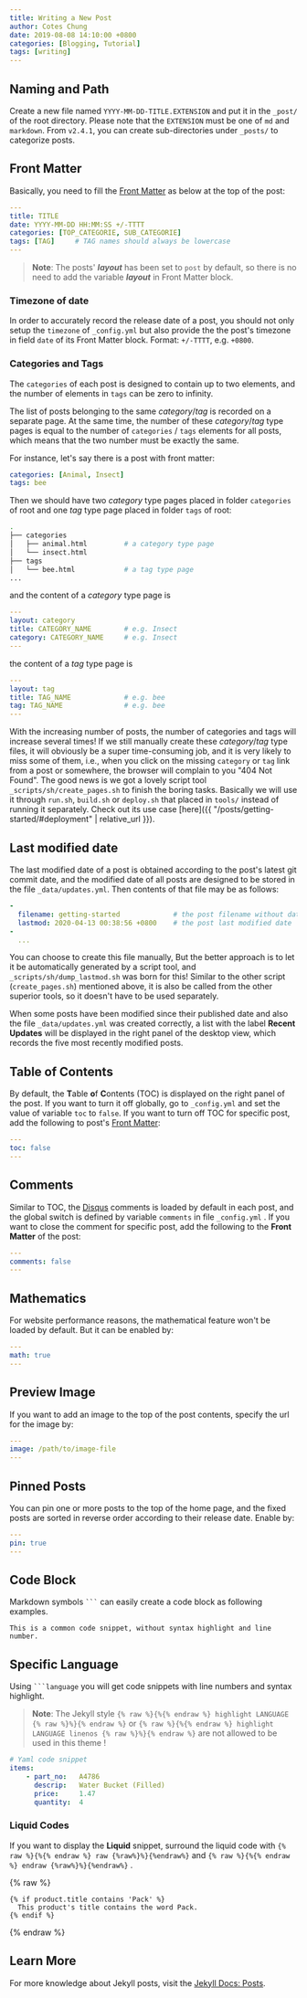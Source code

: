 ```yaml
---
title: Writing a New Post
author: Cotes Chung
date: 2019-08-08 14:10:00 +0800
categories: [Blogging, Tutorial]
tags: [writing]
---
```


## Naming and Path

Create a new file named `YYYY-MM-DD-TITLE.EXTENSION` and put it in the `_post/` of the root directory. Please note that the `EXTENSION` must be one of `md` and `markdown`. From `v2.4.1`, you can create sub-directories under `_posts/` to categorize posts.

## Front Matter

Basically, you need to fill the [Front Matter](https://jekyllrb.com/docs/front-matter/) as below at the top of the post:

```yaml
---
title: TITLE
date: YYYY-MM-DD HH:MM:SS +/-TTTT
categories: [TOP_CATEGORIE, SUB_CATEGORIE]
tags: [TAG]     # TAG names should always be lowercase
---
```

> **Note**: The posts' ***layout*** has been set to `post` by default, so there is no need to add the variable ***layout*** in Front Matter block.

### Timezone of date

In order to accurately record the release date of a post, you should not only setup the `timezone` of `_config.yml` but also provide the the post's timezone in field `date` of its Front Matter block. Format: `+/-TTTT`, e.g. `+0800`.

### Categories and Tags

The `categories` of each post is designed to contain up to two elements, and the number of elements in `tags` can be zero to infinity.

The list of posts belonging to the same *category*/*tag* is recorded on a separate page. At the same time, the number of these *category*/*tag* type pages is equal to the number of `categories` / `tags` elements for all posts, which means that the two number must be exactly the same.

For instance, let's say there is a post with front matter:

```yaml
categories: [Animal, Insect]
tags: bee
```

Then we should have two *category* type pages placed in folder `categories` of root and one *tag* type page placed in folder `tags`  of root:

```sh
.
├── categories
│   ├── animal.html         # a category type page
│   └── insect.html
├── tags
│   └── bee.html            # a tag type page
...
```
    
and the content of a *category* type page is

```yaml
---
layout: category
title: CATEGORY_NAME        # e.g. Insect
category: CATEGORY_NAME     # e.g. Insect
---
```

the content of a *tag* type page is

```yaml
---
layout: tag
title: TAG_NAME             # e.g. bee
tag: TAG_NAME               # e.g. bee
---
```

With the increasing number of posts, the number of categories and tags will increase several times!  If we still manually create these *category*/*tag* type files, it will obviously be a super time-consuming job, and it is very likely to miss some of them, i.e., when you click on the missing `category` or `tag` link from a post or somewhere, the browser will complain to you "404 Not Found". The good news is we got a lovely script tool `_scripts/sh/create_pages.sh` to finish the boring tasks. Basically we will use it through `run.sh`, `build.sh` or `deploy.sh` that placed in `tools/` instead of running it separately. Check out its use case [here]({{ "/posts/getting-started/#deployment" | relative_url }}).

## Last modified date

The last modified date of a post is obtained according to the post's latest git commit date, and the modified date of all posts are designed to be stored in the file `_data/updates.yml`. Then contents of that file may be as follows:

```yaml
-
  filename: getting-started             # the post filename without date and extension
  lastmod: 2020-04-13 00:38:56 +0800    # the post last modified date
-
  ... 
```

You can choose to create this file manually, But the better approach is to let it be automatically generated by a script tool, and `_scripts/sh/dump_lastmod.sh` was born for this! Similar to the other script (`create_pages.sh`) mentioned above, it is also be called from the other superior tools, so it doesn't have to be used separately.

When some posts have been modified since their published date and also the file `_data/updates.yml` was created correctly, a list with the label **Recent Updates** will be displayed in the right panel of the desktop view, which records the five most recently modified posts.

## Table of Contents

By default, the **T**able **o**f **C**ontents (TOC) is displayed on the right panel of the post. If you want to turn it off globally, go to `_config.yml` and set the value of variable `toc` to `false`. If you want to turn off TOC for specific post, add the following to post's [Front Matter](https://jekyllrb.com/docs/front-matter/):

```yaml
---
toc: false
---
```


## Comments

Similar to TOC, the [Disqus](https://disqus.com/) comments is loaded by default in each post, and the global switch is defined by variable `comments` in file `_config.yml` . If you want to close the comment for specific post, add the following to the **Front Matter** of the post:

```yaml
---
comments: false
---
```


## Mathematics

For website performance reasons, the mathematical feature won't be loaded by default. But it can be enabled by:

```yaml
---
math: true
---
```

## Preview Image

If you want to add an image to the top of the post contents, specify the url for the image by:

```yaml
---
image: /path/to/image-file
---
```

## Pinned Posts

You can pin one or more posts to the top of the home page, and the fixed posts are sorted in reverse order according to their release date. Enable by:

```yaml
---
pin: true
---
```

## Code Block

Markdown symbols <code class="highlighter-rouge">```</code> can easily create a code block as following examples.

```
This is a common code snippet, without syntax highlight and line number.
```

## Specific Language

Using <code class="highlighter-rouge">```language</code> you will get code snippets with line numbers and syntax highlight.

> **Note**: The Jekyll style `{% raw %}{%{% endraw %} highlight LANGUAGE {% raw %}%}{% endraw %}` or `{% raw %}{%{% endraw %} highlight LANGUAGE linenos {% raw %}%}{% endraw %}` are not allowed to be used in this theme !

```yaml
# Yaml code snippet
items:
    - part_no:   A4786
      descrip:   Water Bucket (Filled)
      price:     1.47
      quantity:  4
```

### Liquid Codes

If you want to display the **Liquid** snippet, surround the liquid code with `{% raw %}{%{% endraw %} raw {%raw%}%}{%endraw%}` and `{% raw %}{%{% endraw %} endraw {%raw%}%}{%endraw%}` .

{% raw %}
```liquid
{% if product.title contains 'Pack' %}
  This product's title contains the word Pack.
{% endif %}
```
{% endraw %}

## Learn More

For more knowledge about Jekyll posts, visit the [Jekyll Docs: Posts](https://jekyllrb.com/docs/posts/).

